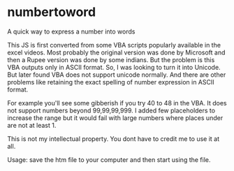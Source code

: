 # numbertoword
A quick way to express a number into words


This JS is first converted from some VBA scripts popularly available in the excel videos. Most probably the original version was done by Microsoft and then a Rupee version was done by some indians. But the problem is this VBA outputs only in ASCII format. So, I was looking to turn it into Unicode. But later found VBA does not support unicode normally. And there are other problems like retaining the exact spelling of number expression in ASCII format.

For example you'll see some gibberish if you try 40 to 48 in the VBA. It does not support numbers beyond 99,99,99,999. I added few placeholders to increase the range but it would fail with large numbers where places under are not at least 1.

This is not my intellectual property. You dont have to credit me to use it at all.

Usage: save the htm file to your computer and then start using the file.
